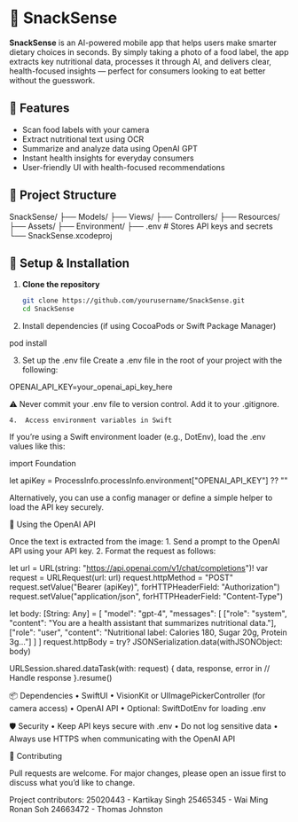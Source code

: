 # 🥗 SnackSense

**SnackSense** is an AI-powered mobile app that helps users make smarter dietary choices in seconds. By simply taking a photo of a food label, the app extracts key nutritional data, processes it through AI, and delivers clear, health-focused insights — perfect for consumers looking to eat better without the guesswork.

## 📲 Features

- Scan food labels with your camera
- Extract nutritional text using OCR
- Summarize and analyze data using OpenAI GPT
- Instant health insights for everyday consumers
- User-friendly UI with health-focused recommendations

## 🚀 Project Structure
SnackSense/
├── Models/
├── Views/
├── Controllers/
├── Resources/
├── Assets/
├── Environment/
├── .env                 # Stores API keys and secrets
└── SnackSense.xcodeproj

## 🔧 Setup & Installation

1. **Clone the repository**

   ```bash
   git clone https://github.com/yourusername/SnackSense.git
   cd SnackSense
   
2.	Install dependencies (if using CocoaPods or Swift Package Manager)

   pod install

3.	Set up the .env file
Create a .env file in the root of your project with the following:

OPENAI_API_KEY=your_openai_api_key_here

⚠️ Never commit your .env file to version control. Add it to your .gitignore.

	4.	Access environment variables in Swift
If you’re using a Swift environment loader (e.g., DotEnv), load the .env values like this:

import Foundation

let apiKey = ProcessInfo.processInfo.environment["OPENAI_API_KEY"] ?? ""

Alternatively, you can use a config manager or define a simple helper to load the API key securely.

💬 Using the OpenAI API

Once the text is extracted from the image:
	1.	Send a prompt to the OpenAI API using your API key.
	2.	Format the request as follows:

 let url = URL(string: "https://api.openai.com/v1/chat/completions")!
var request = URLRequest(url: url)
request.httpMethod = "POST"
request.setValue("Bearer \(apiKey)", forHTTPHeaderField: "Authorization")
request.setValue("application/json", forHTTPHeaderField: "Content-Type")

let body: [String: Any] = [
    "model": "gpt-4",
    "messages": [
        ["role": "system", "content": "You are a health assistant that summarizes nutritional data."],
        ["role": "user", "content": "Nutritional label: Calories 180, Sugar 20g, Protein 3g..."]
    ]
]
request.httpBody = try? JSONSerialization.data(withJSONObject: body)

URLSession.shared.dataTask(with: request) { data, response, error in
    // Handle response
}.resume()

📦 Dependencies
	•	SwiftUI
	•	VisionKit or UIImagePickerController (for camera access)
	•	OpenAI API
	•	Optional: SwiftDotEnv for loading .env

🛡️ Security
	•	Keep API keys secure with .env
	•	Do not log sensitive data
	•	Always use HTTPS when communicating with the OpenAI API

🤝 Contributing

Pull requests are welcome. For major changes, please open an issue first to discuss what you’d like to change.

Project contributors:
25020443 - Kartikay Singh
25465345 - Wai Ming Ronan Soh
24663472 - Thomas Johnston
